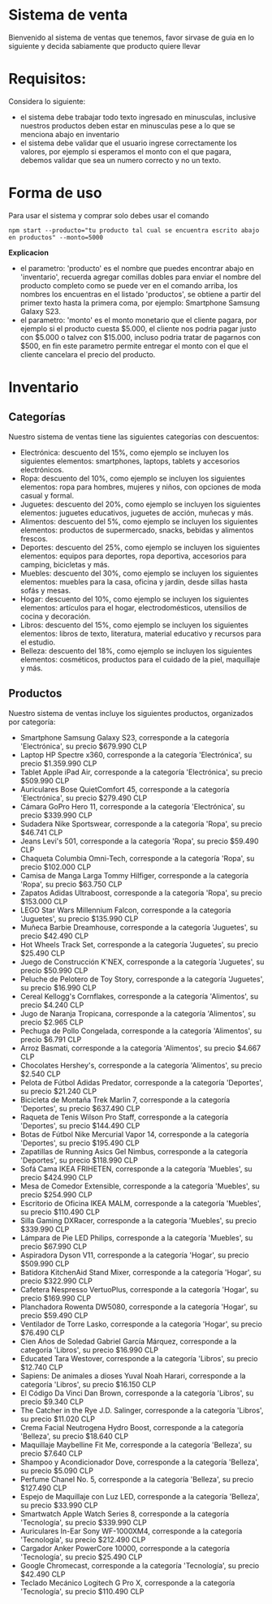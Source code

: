 # Sistema de venta
Bienvenido al sistema de ventas que tenemos, favor sirvase de guia en lo siguiente y decida sabiamente que producto quiere llevar

# Requisitos:
Considera lo siguiente:
- el sistema debe trabajar todo texto ingresado en minusculas, inclusive nuestros productos deben estar en minusculas pese a lo que se menciona abajo en inventario
- el sistema debe validar que el usuario ingrese correctamente los valores, por ejemplo si esperamos el monto con el que pagara, debemos validar que sea un numero correcto y no un texto.

# Forma de uso
Para usar el sistema y comprar solo debes usar el comando
```
npm start --producto="tu producto tal cual se encuentra escrito abajo en productos" --monto=5000
```

**Explicacion**
- el parametro: 'producto' es el nombre que puedes encontrar abajo en 'inventario', recuerda agregar comillas dobles para enviar el nombre del producto completo como se puede ver en el comando arriba, los nombres los encuentras en el listado 'productos', se obtiene a partir del primer texto hasta la primera coma, por ejemplo: Smartphone Samsung Galaxy S23.
- el parametro: 'monto' es el monto monetario que el cliente pagara, por ejemplo si el producto cuesta $5.000, el cliente nos podria pagar justo con $5.000 o talvez con $15.000, incluso podria tratar de pagarnos con $500, en fin este parametro permite entregar el monto con el que el cliente cancelara el precio del producto.

# Inventario
## Categorías
Nuestro sistema de ventas tiene las siguientes categorías con descuentos:
- Electrónica: descuento del 15%, como ejemplo se incluyen los siguientes elementos: smartphones, laptops, tablets y accesorios electrónicos.
- Ropa: descuento del 10%, como ejemplo se incluyen los siguientes elementos: ropa para hombres, mujeres y niños, con opciones de moda casual y formal.
- Juguetes: descuento del 20%, como ejemplo se incluyen los siguientes elementos: juguetes educativos, juguetes de acción, muñecas y más.
- Alimentos: descuento del 5%, como ejemplo se incluyen los siguientes elementos: productos de supermercado, snacks, bebidas y alimentos frescos.
- Deportes: descuento del 25%, como ejemplo se incluyen los siguientes elementos: equipos para deportes, ropa deportiva, accesorios para camping, bicicletas y más.
- Muebles: descuento del 30%, como ejemplo se incluyen los siguientes elementos: muebles para la casa, oficina y jardín, desde sillas hasta sofás y mesas.
- Hogar: descuento del 10%, como ejemplo se incluyen los siguientes elementos: artículos para el hogar, electrodomésticos, utensilios de cocina y decoración.
- Libros: descuento del 15%, como ejemplo se incluyen los siguientes elementos: libros de texto, literatura, material educativo y recursos para el estudio.
- Belleza: descuento del 18%, como ejemplo se incluyen los siguientes elementos: cosméticos, productos para el cuidado de la piel, maquillaje y más.

## Productos
Nuestro sistema de ventas incluye los siguientes productos, organizados por categoría:
- Smartphone Samsung Galaxy S23, corresponde a la categoría 'Electrónica', su precio $679.990 CLP
- Laptop HP Spectre x360, corresponde a la categoría 'Electrónica', su precio $1.359.990 CLP
- Tablet Apple iPad Air, corresponde a la categoría 'Electrónica', su precio $509.990 CLP
- Auriculares Bose QuietComfort 45, corresponde a la categoría 'Electrónica', su precio $279.490 CLP
- Cámara GoPro Hero 11, corresponde a la categoría 'Electrónica', su precio $339.990 CLP
- Sudadera Nike Sportswear, corresponde a la categoría 'Ropa', su precio $46.741 CLP
- Jeans Levi's 501, corresponde a la categoría 'Ropa', su precio $59.490 CLP
- Chaqueta Columbia Omni-Tech, corresponde a la categoría 'Ropa', su precio $102.000 CLP
- Camisa de Manga Larga Tommy Hilfiger, corresponde a la categoría 'Ropa', su precio $63.750 CLP
- Zapatos Adidas Ultraboost, corresponde a la categoría 'Ropa', su precio $153.000 CLP
- LEGO Star Wars Millennium Falcon, corresponde a la categoría 'Juguetes', su precio $135.990 CLP
- Muñeca Barbie Dreamhouse, corresponde a la categoría 'Juguetes', su precio $42.490 CLP
- Hot Wheels Track Set, corresponde a la categoría 'Juguetes', su precio $25.490 CLP
- Juego de Construcción K'NEX, corresponde a la categoría 'Juguetes', su precio $50.990 CLP
- Peluche de Pelotero de Toy Story, corresponde a la categoría 'Juguetes', su precio $16.990 CLP
- Cereal Kellogg's Cornflakes, corresponde a la categoría 'Alimentos', su precio $4.240 CLP
- Jugo de Naranja Tropicana, corresponde a la categoría 'Alimentos', su precio $2.965 CLP
- Pechuga de Pollo Congelada, corresponde a la categoría 'Alimentos', su precio $6.791 CLP
- Arroz Basmati, corresponde a la categoría 'Alimentos', su precio $4.667 CLP
- Chocolates Hershey's, corresponde a la categoría 'Alimentos', su precio $2.540 CLP
- Pelota de Fútbol Adidas Predator, corresponde a la categoría 'Deportes', su precio $21.240 CLP
- Bicicleta de Montaña Trek Marlin 7, corresponde a la categoría 'Deportes', su precio $637.490 CLP
- Raqueta de Tenis Wilson Pro Staff, corresponde a la categoría 'Deportes', su precio $144.490 CLP
- Botas de Fútbol Nike Mercurial Vapor 14, corresponde a la categoría 'Deportes', su precio $195.490 CLP
- Zapatillas de Running Asics Gel Nimbus, corresponde a la categoría 'Deportes', su precio $118.990 CLP
- Sofá Cama IKEA FRIHETEN, corresponde a la categoría 'Muebles', su precio $424.990 CLP
- Mesa de Comedor Extensible, corresponde a la categoría 'Muebles', su precio $254.990 CLP
- Escritorio de Oficina IKEA MALM, corresponde a la categoría 'Muebles', su precio $110.490 CLP
- Silla Gaming DXRacer, corresponde a la categoría 'Muebles', su precio $339.990 CLP
- Lámpara de Pie LED Philips, corresponde a la categoría 'Muebles', su precio $67.990 CLP
- Aspiradora Dyson V11, corresponde a la categoría 'Hogar', su precio $509.990 CLP
- Batidora KitchenAid Stand Mixer, corresponde a la categoría 'Hogar', su precio $322.990 CLP
- Cafetera Nespresso VertuoPlus, corresponde a la categoría 'Hogar', su precio $169.990 CLP
- Planchadora Rowenta DW5080, corresponde a la categoría 'Hogar', su precio $59.490 CLP
- Ventilador de Torre Lasko, corresponde a la categoría 'Hogar', su precio $76.490 CLP
- Cien Años de Soledad Gabriel García Márquez, corresponde a la categoría 'Libros', su precio $16.990 CLP
- Educated Tara Westover, corresponde a la categoría 'Libros', su precio $12.740 CLP
- Sapiens: De animales a dioses Yuval Noah Harari, corresponde a la categoría 'Libros', su precio $16.150 CLP
- El Código Da Vinci Dan Brown, corresponde a la categoría 'Libros', su precio $9.340 CLP
- The Catcher in the Rye J.D. Salinger, corresponde a la categoría 'Libros', su precio $11.020 CLP
- Crema Facial Neutrogena Hydro Boost, corresponde a la categoría 'Belleza', su precio $18.640 CLP
- Maquillaje Maybelline Fit Me, corresponde a la categoría 'Belleza', su precio $7.640 CLP
- Shampoo y Acondicionador Dove, corresponde a la categoría 'Belleza', su precio $5.090 CLP
- Perfume Chanel No. 5, corresponde a la categoría 'Belleza', su precio $127.490 CLP
- Espejo de Maquillaje con Luz LED, corresponde a la categoría 'Belleza', su precio $33.990 CLP
- Smartwatch Apple Watch Series 8, corresponde a la categoría 'Tecnología', su precio $339.990 CLP
- Auriculares In-Ear Sony WF-1000XM4, corresponde a la categoría 'Tecnología', su precio $212.490 CLP
- Cargador Anker PowerCore 10000, corresponde a la categoría 'Tecnología', su precio $25.490 CLP
- Google Chromecast, corresponde a la categoría 'Tecnología', su precio $42.490 CLP
- Teclado Mecánico Logitech G Pro X, corresponde a la categoría 'Tecnología', su precio $110.490 CLP
